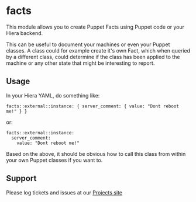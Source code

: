 facts
=====

This module allows you to create Puppet Facts using Puppet code or your Hiera backend.

This can be useful to document your machines or even your Puppet classes. A class could for example create it's own Fact, which when queried by a different class, could determine if the class has been applied to the machine or any other state that might be interesting to report.

Usage
-------

In your Hiera YAML, do something like:

```
facts::external::instance: { server_comment: { value: "Dont reboot me!" } }
```

or: 

```
facts::external::instance:
  server_comment:
    value: "Dont reboot me!"
```

Based on the above, it should be obvious how to call this class from within your own Puppet classes if you want to.


Support
-------

Please log tickets and issues at our [Projects site](http://github.com/meltwater/puppet-facts)
